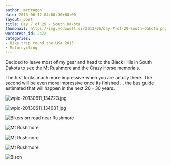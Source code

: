 ```yaml
---
author: mcdragon
date: 2013-06-12 04:00:30+00:00
layout: post
title: Day 7 of 29 - South Dakota
thumbnail: https://img.mcdowell.si/2013/06/day-7-of-29-south-dakota.png
wordpress_id: 2472
categories:
- Bike trip round the USA 2013
- Motorcycling
---
```


Decided to leave most of my gear and head to the Black Hills in South Dakota to see the Mt Rushmore and the Crazy Horse memorials.

The first looks much more impressive when you are actully there. The second will be even more impressive once its finished ... the bus guide estimated that will happen in the next 20 - 30 years.

![wpid-20130611_134723.jpg](https://img.mcdowell.si/2013/06/wpid-20130611_134723-1.jpg)

![wpid-20130611_134631.jpg](https://img.mcdowell.si/2013/06/wpid-20130611_134631-1.jpg)

![Bikers on road near Rushmore](https://img.mcdowell.si/2013/06/Bikers_on_road_near_Rushmore-1.jpg "Bikers on road near Rushmore")

![Mt Rushmore](https://img.mcdowell.si/2013/06/Mt_Rushmore_1-1.jpg)

![Mt Rushmore](https://img.mcdowell.si/2013/06/Mt_Rushmore_2-1.jpg "Mt Rushmore")

![Mt Rushmore](https://img.mcdowell.si/2013/06/wpid-20130611_082928-1.jpg "Mt Rushmore")

![Bison](https://img.mcdowell.si/2013/06/Bison_in_Custer_Park.1000px.jpg "Bison behind the warden's hut in Custer Park")


